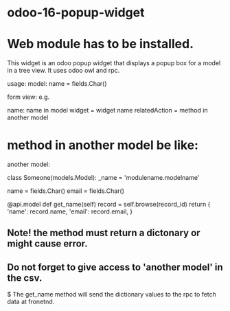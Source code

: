 # odoo-16-popup-widget 
# Web module has to be installed.
This widget is an odoo popup widget that displays a popup box for a model in a tree view. It uses odoo owl and rpc.

usage: 
model:
name = fields.Char()


form view:
<field name="name" widget="popup_widget" relatedModel="modulename.modelname" relatedAction="method_in_python"/>
e.g. 
<field name="name" widget="z_popup.student" relatedAction="get_name"/>

name: name in model
widget = widget name
relatedAction = method in another model

# method in another model be like:
another model:

class Someone(models.Model):
  _name = 'modulename.modelname'
  
  name = fields.Char()
  email = fields.Char()

@api.model
def get_name(self)
  record = self.browse(record_id)
    return {
      'name': record.name,
      'email': record.email,
   }

## Note! the method must return a dictonary or might cause error.
## Do not forget to give access to 'another model' in the csv.
$ The get_name method will send the dictionary values to the rpc to fetch data at fronetnd.
